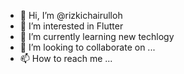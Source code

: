 - 👋 Hi, I’m @rizkichairulloh
- 👀 I’m interested in Flutter
- 🌱 I’m currently learning new techlogy
- 💞️ I’m looking to collaborate on ...
- 📫 How to reach me ...

<!---
rizkichairulloh/rizkichairulloh is a ✨ special ✨ repository because its `README.md` (this file) appears on your GitHub profile.
You can click the Preview link to take a look at your changes.
--->
